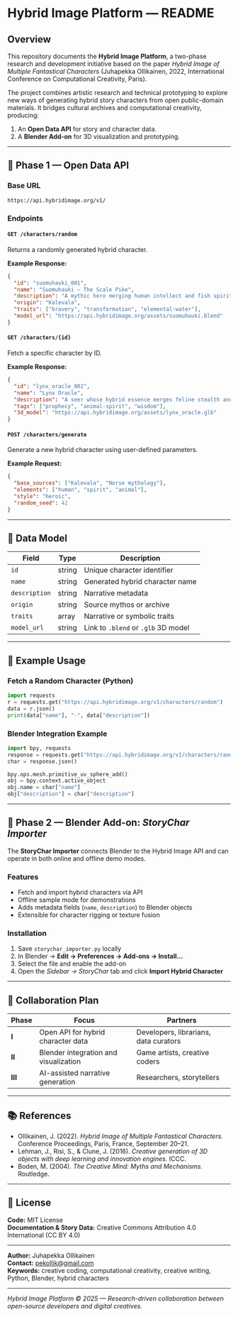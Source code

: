 # Hybrid Image Platform — README

## Overview

This repository documents the **Hybrid Image Platform**, a two-phase research and development initiative based on the paper *Hybrid Image of Multiple Fantastical Characters* (Juhapekka Ollikainen, 2022, International Conference on Computational Creativity, Paris).

The project combines artistic research and technical prototyping to explore new ways of generating hybrid story characters from open public-domain materials. It bridges cultural archives and computational creativity, producing:

1. An **Open Data API** for story and character data.
2. A **Blender Add-on** for 3D visualization and prototyping.

---

## 🧩 Phase 1 — Open Data API

### Base URL
```
https://api.hybridimage.org/v1/
```

### Endpoints

#### `GET /characters/random`
Returns a randomly generated hybrid character.

**Example Response:**
```json
{
  "id": "suomuhauki_001",
  "name": "Suomuhauki – The Scale Pike",
  "description": "A mythic hero merging human intellect and fish spirit strength.",
  "origin": "Kalevala",
  "traits": ["bravery", "transformation", "elemental-water"],
  "model_url": "https://api.hybridimage.org/assets/suomuhauki.blend"
}
```

#### `GET /characters/{id}`
Fetch a specific character by ID.

**Example Response:**
```json
{
  "id": "lynx_oracle_002",
  "name": "Lynx Oracle",
  "description": "A seer whose hybrid essence merges feline stealth and human intuition.",
  "tags": ["prophecy", "animal-spirit", "wisdom"],
  "3d_model": "https://api.hybridimage.org/assets/lynx_oracle.glb"
}
```

#### `POST /characters/generate`
Generate a new hybrid character using user-defined parameters.

**Example Request:**
```json
{
  "base_sources": ["Kalevala", "Norse mythology"],
  "elements": ["human", "spirit", "animal"],
  "style": "heroic",
  "random_seed": 42
}
```

---

## 🧠 Data Model

| Field | Type | Description |
|-------|------|-------------|
| `id` | string | Unique character identifier |
| `name` | string | Generated hybrid character name |
| `description` | string | Narrative metadata |
| `origin` | string | Source mythos or archive |
| `traits` | array | Narrative or symbolic traits |
| `model_url` | string | Link to `.blend` or `.glb` 3D model |

---

## 🧪 Example Usage

### Fetch a Random Character (Python)
```python
import requests
r = requests.get("https://api.hybridimage.org/v1/characters/random")
data = r.json()
print(data["name"], "-", data["description"])
```

### Blender Integration Example
```python
import bpy, requests
response = requests.get("https://api.hybridimage.org/v1/characters/random")
char = response.json()

bpy.ops.mesh.primitive_uv_sphere_add()
obj = bpy.context.active_object
obj.name = char["name"]
obj["description"] = char["description"]
```

---

## 🎨 Phase 2 — Blender Add-on: *StoryChar Importer*

The **StoryChar Importer** connects Blender to the Hybrid Image API and can operate in both online and offline demo modes.

### Features
- Fetch and import hybrid characters via API
- Offline sample mode for demonstrations
- Adds metadata fields (`name`, `description`) to Blender objects
- Extensible for character rigging or texture fusion

### Installation
1. Save `storychar_importer.py` locally
2. In Blender → **Edit → Preferences → Add-ons → Install...**
3. Select the file and enable the add-on
4. Open the *Sidebar → StoryChar* tab and click **Import Hybrid Character**

---

## 🤝 Collaboration Plan

| Phase | Focus | Partners |
|-------|--------|----------|
| **I** | Open API for hybrid character data | Developers, librarians, data curators |
| **II** | Blender integration and visualization | Game artists, creative coders |
| **III** | AI-assisted narrative generation | Researchers, storytellers |

---

## 📚 References

- Ollikainen, J. (2022). *Hybrid Image of Multiple Fantastical Characters.* Conference Proceedings, Paris, France, September 20–21.  
- Lehman, J., Risi, S., & Clune, J. (2016). *Creative generation of 3D objects with deep learning and innovation engines.* ICCC.  
- Boden, M. (2004). *The Creative Mind: Myths and Mechanisms.* Routledge.

---

## 📜 License

**Code:** MIT License  
**Documentation & Story Data:** Creative Commons Attribution 4.0 International (CC BY 4.0)

---

**Author:** Juhapekka Ollikainen  
**Contact:** pekollik@gmail.com  
**Keywords:** creative coding, computational creativity, creative writing, Python, Blender, hybrid characters


---

*Hybrid Image Platform © 2025 — Research-driven collaboration between open-source developers and digital creatives.*


